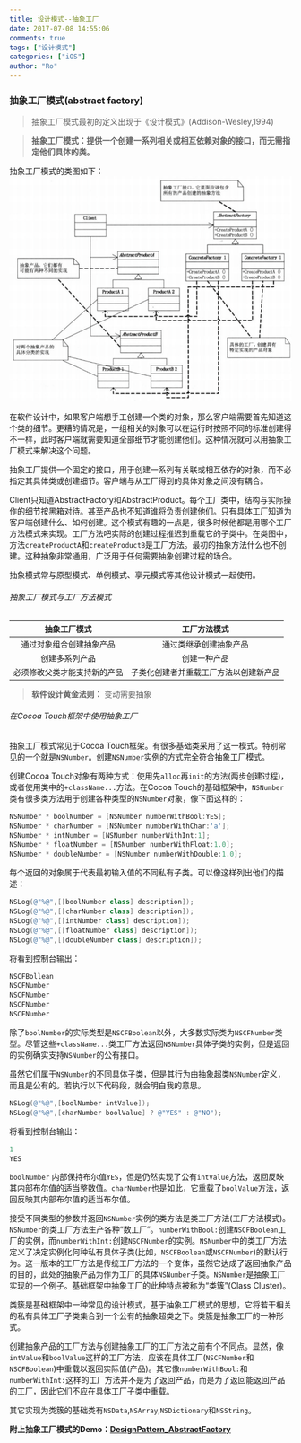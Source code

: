 ```yaml
---
title: 设计模式--抽象工厂
date: 2017-07-08 14:55:06
comments: true
tags: ["设计模式"]
categories: ["iOS"]
author: "Ro"
---
```


### 抽象工厂模式(abstract factory)
>抽象工厂模式最初的定义出现于《设计模式》(Addison-Wesley,1994)

>__抽象工厂模式：提供一个创建一系列相关或相互依赖对象的接口，而无需指定他们具体的类。__

<!-- more -->

抽象工厂模式的类图如下：
![抽象工厂类图](/imgs/abstractFactory.png)

在软件设计中，如果客户端想手工创建一个类的对象，那么客户端需要首先知道这个类的细节。更糟的情况是，一组相关的对象可以在运行时按照不同的标准创建得不一样，此时客户端就需要知道全部细节才能创建他们。这种情况就可以用抽象工厂模式来解决这个问题。

抽象工厂提供一个固定的接口，用于创建一系列有关联或相互依存的对象，而不必指定其具体类或创建细节。客户端与从工厂得到的具体对象之间没有耦合。

Client只知道AbstractFactory和AbstractProduct。每个工厂类中，结构与实际操作的细节按黑箱对待。甚至产品也不知道谁将负责创建他们。只有具体工厂知道为客户端创建什么、如何创建。这个模式有趣的一点是，很多时候他都是用哪个工厂方法模式来实现。工厂方法吧实际的创建过程推迟到重载它的子类中。在类图中，方法`createProductA`和`createProductB`是工厂方法。最初的抽象方法什么也不创建。这种抽象非常通用，广泛用于任何需要抽象创建过程的场合。

抽象模式常与原型模式、单例模式、享元模式等其他设计模式一起使用。

###### 抽象工厂模式与工厂方法模式

| 抽象工厂模式 | 工厂方法模式 |
|:---:|:---:|
|通过对象组合创建抽象产品|通过类继承创建抽象产品|
|创建多系列产品|创建一种产品|
|必须修改父类才能支持新的产品|子类化创建者并重载工厂方法以创建新产品||

>__软件设计黄金法则：__ 变动需要抽象

###### 在Cocoa Touch框架中使用抽象工厂

抽象工厂模式常见于Cocoa Touch框架。有很多基础类采用了这一模式。特别常见的一个就是`NSNumber`。创建`NSNumber`实例的方式完全符合抽象工厂模式。

创建Cocoa Touch对象有两种方式：使用先`alloc`再`init`的方法(两步创建过程)，或者使用类中的`+className...`方法。在Cocoa Touch的基础框架中，`NSNumber`类有很多类方法用于创建各种类型的`NSNumber`对象，像下面这样的：
``` mm
NSNumber * boolNumber = [NSNumber numberWithBool:YES];
NSNumber * charNumber = [NSNumber numbberWithChar:'a'];
NSNumber * intNumber = [NSNumber numberWithInt:1];
NSNumber * floatNumber = [NSNumber numberWithFloat:1.0];
NSNumber * doubleNumber = [NSNumber numberWithDouble:1.0];
```

每个返回的对象属于代表最初输入值的不同私有子类。可以像这样列出他们的描述：

``` mm
NSLog(@"%@",[[boolNumber class] description]);
NSLog(@"%@",[[charNumber class] description]);
NSLog(@"%@",[[intNumber class] description]);
NSLog(@"%@",[[floatNumber class] description]);
NSLog(@"%@",[[doubleNumber class] description]);
```
将看到控制台输出：

``` mm
NSCFBollean
NSCFNumber
NSCFNumber
NSCFNumber
NSCFNumber
```

除了`boolNumber`的实际类型是`NSCFBoolean`以外，大多数实际类为`NSCFNumber`类型。尽管这些`+className...`类工厂方法返回`NSNumber`具体子类的实例，但是返回的实例确实支持`NSNumber`的公有接口。

虽然它们属于`NSNumber`的不同具体子类，但是其行为由抽象超类`NSNumber`定义，而且是公有的。若执行以下代码段，就会明白我的意思。

``` mm
NSLog(@"%@",[boolNumber intValue]);
NSLog(@"%@",[charNumber boolValue] ? @"YES" : @"NO");
```
将看到控制台输出：

``` mm
1
YES
```

`boolNumber` 内部保持布尔值`YES`，但是仍然实现了公有`intValue`方法，返回反映其内部布尔值的适当整数值。`charNumber`也是如此，它重载了`boolValue`方法，返回反映其内部布尔值的适当布尔值。

接受不同类型的参数并返回`NSNumber`实例的类方法是类工厂方法(工厂方法模式)。`NSNumber`的类工厂方法生产各种“数工厂”。`numberWithBool:`创建`NSCFBoolean`工厂的实例，而`numberWithInt:`创建`NSCFNumber`的实例。`NSNumber`中的类工厂方法定义了决定实例化何种私有具体子类(比如，`NSCFBoolean`或`NSCFNumber`)的默认行为。这一版本的工厂方法是传统工厂方法的一个变体，虽然它达成了返回抽象产品的目的，此处的抽象产品为作为工厂的具体`NSNumber`子类。`NSNumber`是抽象工厂实现的一个例子。基础框架中抽象工厂的此种特点被称为“类簇”(Class Cluster)。

类簇是基础框架中一种常见的设计模式，基于抽象工厂模式的思想，它将若干相关的私有具体工厂子类集合到一个公有的抽象超类之下。类簇是抽象工厂的一种形式。

创建抽象产品的工厂方法与创建抽象工厂的工厂方法之前有个不同点。显然，像`intValue`和`boolValue`这样的工厂方法，应该在具体工厂(`NSCFNumber`和`NSCFBoolean`)中重载以返回实际值(产品)。其它像`numberWithBool:`和`numberWithInt:`这样的工厂方法并不是为了返回产品，而是为了返回能返回产品的工厂，因此它们不应在具体工厂子类中重载。

其它实现为类簇的基础类有`NSData`,`NSArray`,`NSDictionary`和`NSString`。


__附上抽象工厂模式的Demo：[DesignPattern_AbstractFactory](https://github.com/RobberJJ/DesignPattern)__
